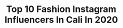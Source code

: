 ---
title: Top 10 Fashion Instagram Influencers In Cali In 2020
description: >-
  Find top fashion Instagram influencers in Cali in 2020. Most popular hashtags: #fashion #lifestyle #love #fashionblogger.
platform: Instagram
profiles:
  - username: "juan.ossa10"
    fullname: >-
      Juan Manuel O. ♛
    location: "Colombia"
    followers: 9342
    engagement: 1241
    commentsToLikes: 0.102032
    id: ck5qc4i3iotdz0i112ahgra0x
    verified: false
    hashtags: "#photooftheday, #fashion, #cali, #stayathome"
  - username: "cisstian"
    fullname: >-
      Cristian Y. Ceron Diaz
    location: "Colombia"
    followers: 11572
    engagement: 743
    commentsToLikes: 0.034844
    id: ck6uci6l3fqy50j71dblfy9ux
    verified: false
    hashtags: "#streetfashion, #photograpy, #calico, #fashionformen"
  - username: "rodwin.oficial"
    fullname: >-
      💲RODWIN MILLIONARY 💸
    location: "Colombia"
    followers: 11107
    engagement: 680
    commentsToLikes: 0.071931
    id: ck5zknuj8jtk40i143p9gf3ro
    verified: false
    hashtags: "#instagood, #cute, #photooftheday, #tagblender"
  - username: "desocupe_masivo"
    fullname: >-
      DESOCUPE MASIVO  ®
    location: "Colombia"
    followers: 219534
    engagement: 512
    commentsToLikes: 0.012702
    id: ck5byrvowpq1t0i11t9o7chbp
    verified: false
    hashtags: "#amigos, #depilacion, #cine, #canicas"
  - username: "thomycast"
    fullname: >-
      T  H O M Y   C A S T A Ñ O
    location: "Colombia"
    followers: 16102
    engagement: 255
    commentsToLikes: 0.105315
    id: ck6txc6k7x0910j71y4itmjut
    verified: false
    hashtags: "#outfit, #aesthetics, #moda, #denim"
  - username: "giannimichielin"
    fullname: >-
      Giannina Michielin Roa
    location: "Colombia"
    followers: 39239
    engagement: 131
    commentsToLikes: 0.117383
    id: ck0w3n7rnu9n80i19d99jvcmt
    verified: false
    hashtags: "#apoyalocal, #pool, #americaneagle, #naturezasecreta"
  - username: "ferriveraruiz"
    fullname: >-
      Fernando Rivera
    location: "Colombia"
    followers: 41552
    engagement: 80
    commentsToLikes: 0.036316
    id: ck14k0520n1tm0i19mw92y2yp
    verified: false
    hashtags: "#actoral, #fashionista, #makeupideas, #cediel"
  - username: "calicolfit"
    fullname: >-
      LUZ MARINA GARCIA A 🐼🦄
    location: "Colombia"
    followers: 33801
    engagement: 78
    commentsToLikes: 0.084970
    id: ck5zufszw2a0r0i14z8wpyi8c
    verified: false
    hashtags: "#gluteos, #chocolate, #banano, #lifestyle"
  - username: "isabelvesga"
    fullname: >-
      M🌱
    location: "Colombia"
    followers: 9290
    engagement: 679
    commentsToLikes: 0.064935
    id: ck8tcsh2n0i9l0j78rd38d8tm
    verified: false
    hashtags: "#miamilife, #girlswhotravelsolo, #valentines, #beach"
  - username: "marianelamodel"
    fullname: >-
      Marianela💋Ramos
    location: "Colombia"
    followers: 44684
    engagement: 657
    commentsToLikes: 0.021936
    id: ck5q3ihpokw7e0i11gl42nznm
    verified: false
    hashtags: "#argentina, #tendencia, #miss, #blondehair"
---